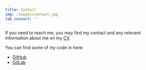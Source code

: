 ```yaml
---
title: Contact
img: /images/contact.jpg
tab_contact: ''
---
```


If you need to reach me, you may find my contact and any relevant information
about me on my [CV][1].

You can find some of my code in here:

- [GitHub][2]
- [GitLab][3]

[1]: /files/cv.pdf "Curriculum Vittae"
[2]: https://github.com/alemedeiros
[3]: https://gitlab.com/u/alemedeiros
